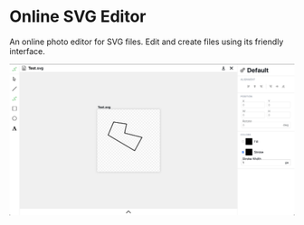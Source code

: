 # Online SVG Editor

An online photo editor for SVG files. Edit and create files using its friendly interface.

![Alt text](./screenshot.png?raw=true "Screenshot")

